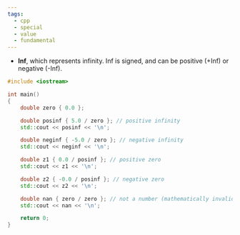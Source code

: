 ```yaml
---
tags:
  - cpp
  - special
  - value
  - fundamental
---
```


- **Inf**, which represents infinity. Inf is signed, and can be positive (+Inf) or negative (-Inf).
  
```cpp
#include <iostream>

int main()
{
    double zero { 0.0 };

    double posinf { 5.0 / zero }; // positive infinity
    std::cout << posinf << '\n';

    double neginf { -5.0 / zero }; // negative infinity
    std::cout << neginf << '\n';

    double z1 { 0.0 / posinf }; // positive zero
    std::cout << z1 << '\n';

    double z2 { -0.0 / posinf }; // negative zero
    std::cout << z2 << '\n';

    double nan { zero / zero }; // not a number (mathematically invalid)
    std::cout << nan << '\n';

    return 0;
}
```